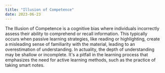 ```yaml
---
title: "Illusion of Competence"
date: 2023-06-23
---
```

The Illusion of Competence is a cognitive bias where individuals incorrectly assess their ability to comprehend or recall information. This typically occurs when passive learning strategies, like reading or highlighting, create a misleading sense of familiarity with the material, leading to an overestimation of understanding. In actuality, the depth of understanding may be shallow or incomplete. It's a pitfall in the learning process that emphasizes the need for active learning methods, such as the practice of taking smart notes.